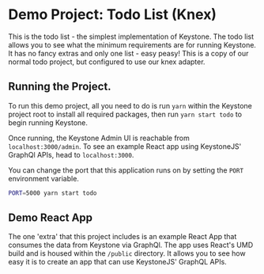 # Demo Project: Todo List (Knex)

This is the todo list - the simplest implementation of Keystone. The todo list allows you to see what the minimum requirements are for running Keystone. It has no fancy extras and only one list - easy peasy! This is a copy of our normal todo project, but configured to use our knex adapter.

## Running the Project.

To run this demo project, all you need to do is run `yarn` within the Keystone project root to install all required packages, then run `yarn start todo` to begin running Keystone.

Once running, the Keystone Admin UI is reachable from `localhost:3000/admin`. To see an example React app using KeystoneJS' GraphQl APIs, head to `localhost:3000`.

You can change the port that this application runs on by setting the `PORT` environment variable.

```sh
PORT=5000 yarn start todo
```

## Demo React App

The one 'extra' that this project includes is an example React App that consumes the data from Keystone via GraphQl. The app uses React's UMD build and is housed within the `/public` directory. It allows you to see how easy it is to create an app that can use KeystoneJS' GraphQL APIs.

